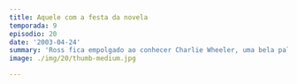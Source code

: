 ```yaml
---
title: Aquele com a festa da novela
temporada: 9
episodio: 20
date: '2003-04-24'
summary: 'Ross fica empolgado ao conhecer Charlie Wheeler, uma bela paleontóloga.'
image: ./img/20/thumb-medium.jpg

---
```

